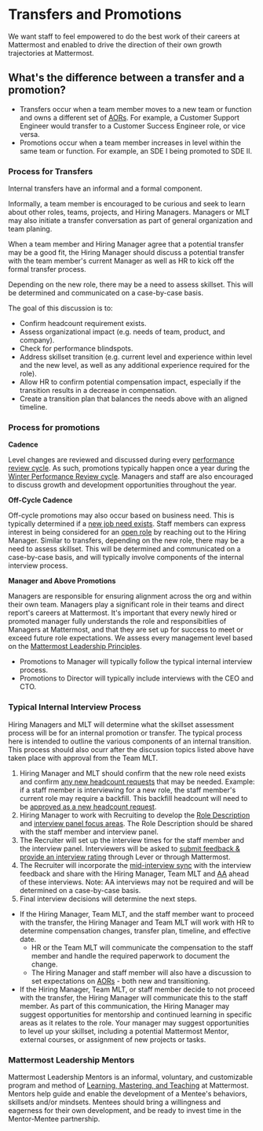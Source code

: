 # Transfers and Promotions

We want staff to feel empowered to do the best work of their careers at Mattermost and enabled to drive the direction of their own growth trajectories at Mattermost.

## What's the difference between a transfer and a promotion?

* Transfers occur when a team member moves to a new team or function and owns a different set of [AORs](https://handbook.mattermost.com/operations/operations/areas-of-responsibility). For example, a Customer Support Engineer would transfer to a Customer Success Engineer role, or vice versa.
* Promotions occur when a team member increases in level within the same team or function. For example, an SDE I being promoted to SDE II.

### Process for Transfers

Internal transfers have an informal and a formal component. 

Informally, a team member is encouraged to be curious and seek to learn about other roles, teams, projects, and Hiring Managers. Managers or MLT may also initiate a transfer conversation as part of general organization and team planing.

When a team member and Hiring Manager agree that a potential transfer may be a good fit, the Hiring Manager should discuss a potential transfer with the team member's current Manager as well as HR to kick off the formal transfer process.

Depending on the new role, there may be a need to assess skillset. This will be determined and communicated on a case-by-case basis.

The goal of this discussion is to:
- Confirm headcount requirement exists.
- Assess organizational impact (e.g. needs of team, product, and company).
- Check for performance blindspots.
- Address skillset transition (e.g. current level and experience within level and the new level, as well as any additional experience required for the role).
- Allow HR to confirm potential compensation impact, especially if the transition results in a decrease in compensation.
- Create a transition plan that balances the needs above with an aligned timeline.

### Process for promotions

**Cadence**

Level changes are reviewed and discussed during every [performance review cycle](https://handbook.mattermost.com/operations/workplace/people/performance-reviews-50?q=levels). As such, promotions typically happen once a year during the [Winter Performance Review cycle](https://handbook.mattermost.com/operations/workplace/people/performance-reviews-50/performance-review-timeline-winter-2019). Managers and staff are also encouraged to discuss growth and development opportunities throughout the year. 

**Off-Cycle Cadence**

Off-cycle promotions may also occur based on business need. This is typically determined if a [new job need exists](https://handbook.mattermost.com/contributors/join-us/staff-recruiting#how-to-open-a-new-role). Staff members can express interest in being considered for an [open role](https://mattermost.com/careers/) by reaching out to the Hiring Manager. Similar to transfers, depending on the new role, there may be a need to assess skillset. This will be determined and communicated on a case-by-case basis, and will typically involve components of the internal interview process. 

**Manager and Above Promotions**

Managers are responsible for ensuring alignment across the org and within their own team. Managers play a significant role in their teams and direct report's careers at Mattermost. It's important that every newly hired or promoted manager fully understands the role and responsibitlies of Managers at Mattermost, and that they are set up for success to meet or exceed future role expectations. We assess every management level based on the [Mattermost Leadership Principles](https://handbook.mattermost.com/company/about-mattermost#leadership-principles).  

* Promotions to Manager will typically follow the typical internal interview process.  
* Promotions to Director will typically include interviews with the CEO and CTO. 

### Typical Internal Interview Process

Hiring Managers and MLT will determine what the skillset assessment process will be for an internal promotion or transfer. The typical process here is intended to outline the various components of an internal transition. This process should also ocurr after the discussion topics listed above have taken place with approval from the Team MLT.

1. Hiring Manager and MLT should confirm that the new role need exists and confirm [any new headcount requests](https://handbook.mattermost.com/contributors/join-us/staff-recruiting#how-to-open-a-new-role) that may be needed. Example: if a staff member is interviewing for a new role, the staff member's current role may require a backfill. This backfill headcount will need to be [approved as a new headcount request](https://handbook.mattermost.com/contributors/join-us/staff-recruiting#how-to-open-a-new-role).
2. Hiring Manager to work with Recruiting to develop the [Role Description](https://handbook.mattermost.com/contributors/join-us/staff-recruiting#role-description) and [interview panel focus areas](https://handbook.mattermost.com/contributors/join-us/staff-recruiting#interview-process). The Role Description should be shared with the staff member and interview panel.
3. The Recruiter will set up the interview times for the staff member and the interview panel. Interviewers will be asked to [submit feedback & provide an interview rating](https://handbook.mattermost.com/contributors/join-us/staff-recruiting#interview-panel-process) through Lever or through Mattermost.
4. The Recruiter will incorporate the [mid-interview sync](https://handbook.mattermost.com/contributors/join-us/staff-recruiting#mid-interview-sync) with the interview feedback and share with the Hiring Manager, Team MLT and [AA](https://handbook.mattermost.com/contributors/join-us/staff-recruiting#as-appropriate-interviews-aas) ahead of these interviews. Note: AA interviews may not be required and will be determined on a case-by-case basis.
5. Final interview decisions will determine the next steps.
  * If the Hiring Manager, Team MLT, and the staff member want to proceed with the transfer, the Hiring Manager and Team MLT will work with HR to determine compensation changes, transfer plan, timeline, and effective date.
    * HR or the Team MLT will communicate the compensation to the staff member and handle the required paperwork to document the change.
    * The Hiring Manager and staff member will also have a discussion to set expectations on [AORs](https://handbook.mattermost.com/operations/operations/areas-of-responsibility) - both new and transitioning.
  * If the Hiring Manager, Team MLT, or staff member decide to not proceed with the transfer, the Hiring Manager will communicate this to the staff member. As part of this communication, the Hiring Manager may suggest opportunities for mentorship and continued learning in specific areas as it relates to the role.  Your manager may suggest opportunities to level up your skillset, including a potential Mattermost Mentor, external courses, or assignment of new projects or tasks.
  
### Mattermost Leadership Mentors

Mattermost Leadership Mentors is an informal, voluntary, and customizable program and method of [Learning, Mastering, and Teaching](https://handbook.mattermost.com/company/about-mattermost/mindsets#learn-master-teach) at Mattermost. Mentors help guide and enable the development of a Mentee's behaviors, skillsets and/or mindsets. Mentees should bring a willingness and eagerness for their own development, and be ready to invest time in the Mentor-Mentee partnership.
